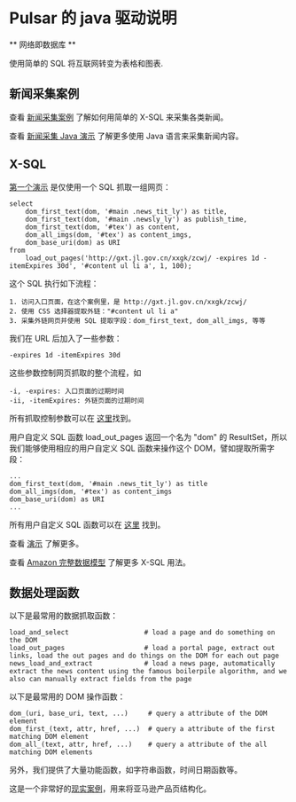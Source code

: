 Pulsar 的 java 驱动说明
===================
** 网络即数据库 **

使用简单的 SQL 将互联网转变为表格和图表.

## 新闻采集案例

查看 [新闻采集案例](src/main/resources/requests/requests.news.http) 了解如何用简单的 X-SQL 来采集各类新闻。

查看 [新闻采集 Java 演示](src/main/java/ai/platon/pulsar/demo) 了解更多使用 Java 语言来采集新闻内容。

## X-SQL

[第一个演示](src/main/java/ai/platon/pulsar/demo/News.java) 是仅使用一个 SQL 抓取一组网页：

    select
        dom_first_text(dom, '#main .news_tit_ly') as title,
        dom_first_text(dom, '#main .newsly_ly') as publish_time,
        dom_first_text(dom, '#tex') as content,
        dom_all_imgs(dom, '#tex') as content_imgs,
        dom_base_uri(dom) as URI
    from
        load_out_pages('http://gxt.jl.gov.cn/xxgk/zcwj/ -expires 1d -itemExpires 30d', '#content ul li a', 1, 100);

这个 SQL 执行如下流程：

    1. 访问入口页面，在这个案例里，是 http://gxt.jl.gov.cn/xxgk/zcwj/
    2. 使用 CSS 选择器提取外链："#content ul li a"
    3. 采集外链网页并使用 SQL 提取字段：dom_first_text, dom_all_imgs, 等等
    
我们在 URL 后加入了一些参数：

    -expires 1d -itemExpires 30d
    
这些参数控制网页抓取的整个流程，如

    -i, -expires: 入口页面的过期时间
    -ii, -itemExpires: 外链页面的过期时间

所有抓取控制参数可以在
[这里](https://github.com/platonai/pulsar/blob/master/pulsar-skeleton/src/main/kotlin/ai/platon/pulsar/common/options/LoadOptions.kt)找到。

用户自定义 SQL 函数 load_out_pages 返回一个名为 "dom" 的 ResultSet，所以我们能够使用相应的用户自定义 SQL 函数来操作这个 DOM，譬如提取所需字段：

    ...
    dom_first_text(dom, '#main .news_tit_ly') as title
    dom_all_imgs(dom, '#tex') as content_imgs
    dom_base_uri(dom) as URI
    ...

所有用户自定义 SQL 函数可以在 [这里](https://github.com/platonai/pulsar/tree/master/pulsar-ql/src/main/kotlin/ai/platon/pulsar/ql/h2/udfs) 找到。

查看 [演示](src/main/java/ai/platon/pulsar/demo) 了解更多。

查看 [Amazon 完整数据模型](https://github.com/platonai/pulsar/blob/master/pulsar-app/pulsar-sites-support/pulsar-site-amazon/src/main/resources/config/sites/amazon/crawl/parse/sql/crawl) 了解更多 X-SQL 用法。

## 数据处理函数
以下是最常用的数据抓取函数：
    
    load_and_select                   # load a page and do something on the DOM
    load_out_pages                    # load a portal page, extract out links, load the out pages and do things on the DOM for each out page
    news_load_and_extract             # load a news page, automatically extract the news content using the famous boilerpile algorithm, and we also can manually extract fields from the page

以下是最常用的 DOM 操作函数：

    dom_(uri, base_uri, text, ...)     # query a attribute of the DOM element
    dom_first_(text, attr, href, ...)  # query a attribute of the first matching DOM element
    dom_all_(text, attr, href, ...)    # query a attribute of the all matching DOM elements

另外，我们提供了大量功能函数，如字符串函数，时间日期函数等。

这是一个非常好的[现实案例](https://github.com/platonai/pulsar/blob/master/pulsar-app/pulsar-sites-support/pulsar-site-amazon/src/main/resources/config/sites/amazon/crawl/parse/sql/crawl/x-asin.sql)，用来将亚马逊产品页结构化。
